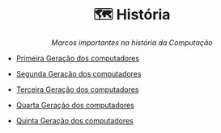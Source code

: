 <h1 align="center">🗺️ História</h1>

<p align="center"><em>Marcos importantes na história da Computação</em></p>

- [Primeira Geração dos computadores](https://github.com/DanielBrito/sturing/blob/master/Historia/Timeline/PrimeiraGeracaoComputadores.md)

- [Segunda Geração dos computadores](https://github.com/DanielBrito/sturing/blob/master/Historia/Timeline/SegundaGeracaoComputadores.md)

- [Terceira Geração dos computadores](https://github.com/DanielBrito/sturing/blob/master/Historia/Timeline/TerceiraGeracaoComputadores.md)
- [Quarta Geração dos computadores](https://github.com/DanielBrito/sturing/blob/master/Historia/Timeline/QuartaGeracaoComputadores.md)
- [Quinta Geração dos computadores](https://github.com/DanielBrito/sturing/blob/master/Historia/Timeline/QuintaGeracaoComputadores.md)

